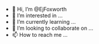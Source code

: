 - 👋 Hi, I’m @EjFoxworth
- 👀 I’m interested in ...
- 🌱 I’m currently learning ...
- 💞️ I’m looking to collaborate on ...
- 📫 How to reach me ...

<!---
EjFoxworth/EjFoxworth is a ✨ special ✨ repository because its `README.md` (this file) appears on your GitHub profile.
You can click the Preview link to take a look at your changes.
--->
